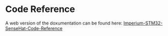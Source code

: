 # Code Reference

A web version of the doxumentation can be found here: [Imperium-STM32-SenseHat-Code-Reference](https://imperiumstm32hatdocs.tiiny.site/index.html)
